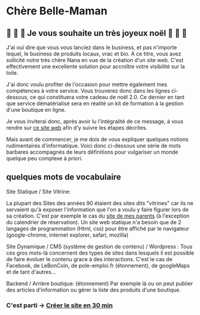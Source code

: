 # Chère Belle-Maman

## :santa: :christmas_tree: :gift: Je vous souhaite un très joyeux noël :gift: :christmas_tree: :santa:

J'ai ouï dire que vous vous lanciez dans le business, et pas n'importe lequel, le business de produits locaux, vrac et bio. A ce titre, vous avez sollicité notre très chère Nana en vue de la création d'un site web. C'est effectivement une excellente solution pour accroître votre visibilité sur la toile.

J'ai donc voulu profiter de l'occasion pour mettre également mes compétences à votre service. Vous trouverez donc dans les lignes ci-dessous, ce qui constituera votre cadeau de noël 2.0. Ce dernier en tant que service dématérialisé sera en réalité un kit de formation à la gestion d'une boutique en ligne.

Je vous inviterai donc, après avoir lu l'intégralité de ce message, à vous rendre sur [ce site web](https://github.com/RobinSegura/Margueritte/blob/master/DOC/DOC.md) afin d'y suivre les étapes décrites.

Mais avant de commencer, je me dois de vous expliquer quelques notions rudimentaires d'informatique. Voici donc ci-dessous une série de mots barbares accompagnés de leurs définitions pour vulgariser un monde quelque peu complexe à priori.

## quelques mots de vocabulaire
Site Statique / Site Vitrine:

La plupart des Sites des années 90 étaient des sites dits "vitrines" car ils ne servaient qu'à exposer l'information que l'on a voulu y faire figurer lors de sa création. C'est par exemple le cas du [site de mes parents](https://lescale-cotebleue.fr) (à l'exception du calendrier de réservation).
Un site web statique n'a besoin que de 2 langages de programmation (Html, css) pour être affiché par le navigateur (google-chrome, internet explorer, safari, mozilla)

Site Dynamique / CMS (système de gestion de contenu) / Wordpress :
Tous ces gros mots-là concernent des types de sites dans lesquels il est possible de faire évoluer le contenu grace à des interactions. C'est le cas de Facebook, de LeBonCoin, de pole-emploi.fr (étonnement), de googleMaps et de tant d'autres...

Backend / Arrière boutique:
(étonnement) Par exemple là ou on peut publier des articles d'information ou gérer la liste des produits d'une boutique.

### C'est parti -> [Créer le site en 30 min](https://github.com/RobinSegura/Margueritte/blob/master/DOC/DOC.md)
